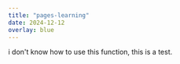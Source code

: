 ```yaml
---
title: "pages-learning"
date: 2024-12-12
overlay: blue
---
```

i don't know how to use this function, this is a test.

